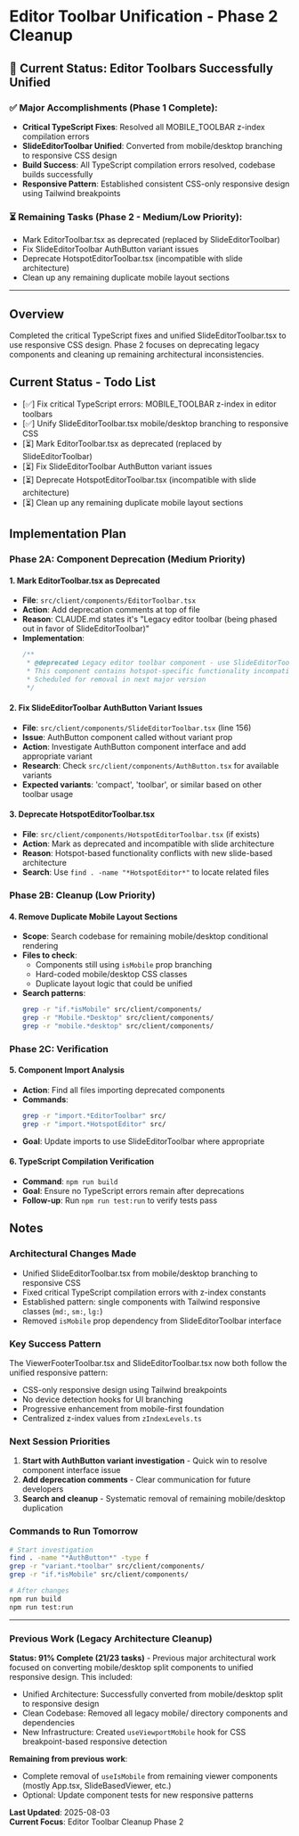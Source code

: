 # Editor Toolbar Unification - Phase 2 Cleanup

## 🎯 **Current Status: Editor Toolbars Successfully Unified**

### ✅ **Major Accomplishments (Phase 1 Complete):**
- **Critical TypeScript Fixes**: Resolved all MOBILE_TOOLBAR z-index compilation errors
- **SlideEditorToolbar Unified**: Converted from mobile/desktop branching to responsive CSS design
- **Build Success**: All TypeScript compilation errors resolved, codebase builds successfully
- **Responsive Pattern**: Established consistent CSS-only responsive design using Tailwind breakpoints

### ⏳ **Remaining Tasks (Phase 2 - Medium/Low Priority):**
- Mark EditorToolbar.tsx as deprecated (replaced by SlideEditorToolbar)
- Fix SlideEditorToolbar AuthButton variant issues
- Deprecate HotspotEditorToolbar.tsx (incompatible with slide architecture)
- Clean up any remaining duplicate mobile layout sections

---

## Overview
Completed the critical TypeScript fixes and unified SlideEditorToolbar.tsx to use responsive CSS design. Phase 2 focuses on deprecating legacy components and cleaning up remaining architectural inconsistencies.

## Current Status - Todo List
- [✅] Fix critical TypeScript errors: MOBILE_TOOLBAR z-index in editor toolbars
- [✅] Unify SlideEditorToolbar.tsx mobile/desktop branching to responsive CSS
- [⏳] Mark EditorToolbar.tsx as deprecated (replaced by SlideEditorToolbar)
- [⏳] Fix SlideEditorToolbar AuthButton variant issues
- [⏳] Deprecate HotspotEditorToolbar.tsx (incompatible with slide architecture)
- [⏳] Clean up any remaining duplicate mobile layout sections

## Implementation Plan

### Phase 2A: Component Deprecation (Medium Priority)

#### 1. Mark EditorToolbar.tsx as Deprecated
- **File**: `src/client/components/EditorToolbar.tsx`
- **Action**: Add deprecation comments at top of file
- **Reason**: CLAUDE.md states it's "Legacy editor toolbar (being phased out in favor of SlideEditorToolbar)"
- **Implementation**:
  ```typescript
  /**
   * @deprecated Legacy editor toolbar component - use SlideEditorToolbar.tsx instead
   * This component contains hotspot-specific functionality incompatible with slide architecture
   * Scheduled for removal in next major version
   */
  ```

#### 2. Fix SlideEditorToolbar AuthButton Variant Issues
- **File**: `src/client/components/SlideEditorToolbar.tsx` (line 156)
- **Issue**: AuthButton component called without variant prop
- **Action**: Investigate AuthButton component interface and add appropriate variant
- **Research**: Check `src/client/components/AuthButton.tsx` for available variants
- **Expected variants**: 'compact', 'toolbar', or similar based on other toolbar usage

#### 3. Deprecate HotspotEditorToolbar.tsx
- **File**: `src/client/components/HotspotEditorToolbar.tsx` (if exists)
- **Action**: Mark as deprecated and incompatible with slide architecture
- **Reason**: Hotspot-based functionality conflicts with new slide-based architecture
- **Search**: Use `find . -name "*HotspotEditor*"` to locate related files

### Phase 2B: Cleanup (Low Priority)

#### 4. Remove Duplicate Mobile Layout Sections
- **Scope**: Search codebase for remaining mobile/desktop conditional rendering
- **Files to check**:
  - Components still using `isMobile` prop branching
  - Hard-coded mobile/desktop CSS classes
  - Duplicate layout logic that could be unified
- **Search patterns**:
  ```bash
  grep -r "if.*isMobile" src/client/components/
  grep -r "Mobile.*Desktop" src/client/components/
  grep -r "mobile.*desktop" src/client/components/
  ```

### Phase 2C: Verification

#### 5. Component Import Analysis
- **Action**: Find all files importing deprecated components
- **Commands**:
  ```bash
  grep -r "import.*EditorToolbar" src/
  grep -r "import.*HotspotEditor" src/
  ```
- **Goal**: Update imports to use SlideEditorToolbar where appropriate

#### 6. TypeScript Compilation Verification
- **Command**: `npm run build`
- **Goal**: Ensure no TypeScript errors remain after deprecations
- **Follow-up**: Run `npm run test:run` to verify tests pass

## Notes

### Architectural Changes Made
- Unified SlideEditorToolbar.tsx from mobile/desktop branching to responsive CSS
- Fixed critical TypeScript compilation errors with z-index constants
- Established pattern: single components with Tailwind responsive classes (`md:`, `sm:`, `lg:`)
- Removed `isMobile` prop dependency from SlideEditorToolbar interface

### Key Success Pattern
The ViewerFooterToolbar.tsx and SlideEditorToolbar.tsx now both follow the unified responsive pattern:
- CSS-only responsive design using Tailwind breakpoints
- No device detection hooks for UI branching
- Progressive enhancement from mobile-first foundation
- Centralized z-index values from `zIndexLevels.ts`

### Next Session Priorities
1. **Start with AuthButton variant investigation** - Quick win to resolve component interface issue
2. **Add deprecation comments** - Clear communication for future developers
3. **Search and cleanup** - Systematic removal of remaining mobile/desktop duplication

### Commands to Run Tomorrow
```bash
# Start investigation
find . -name "*AuthButton*" -type f
grep -r "variant.*toolbar" src/client/components/
grep -r "if.*isMobile" src/client/components/

# After changes
npm run build
npm run test:run
```

---

### Previous Work (Legacy Architecture Cleanup)
**Status: 91% Complete (21/23 tasks)** - Previous major architectural work focused on converting mobile/desktop split components to unified responsive design. This included:
- Unified Architecture: Successfully converted from mobile/desktop split to responsive design
- Clean Codebase: Removed all legacy mobile/ directory components and dependencies  
- New Infrastructure: Created `useViewportMobile` hook for CSS breakpoint-based responsive detection

**Remaining from previous work**:
- Complete removal of `useIsMobile` from remaining viewer components (mostly App.tsx, SlideBasedViewer, etc.)
- Optional: Update component tests for new responsive patterns

**Last Updated**: 2025-08-03  
**Current Focus**: Editor Toolbar Cleanup Phase 2